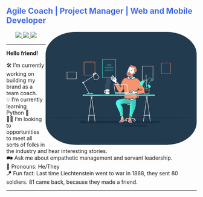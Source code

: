 <h2 style="color:royalblue;align:center;">Agile Coach | Project Manager | Web and Mobile Developer</h3>

<img style="border-radius: 20%" align="right" width="400rem" alt="Animated GIF of a person scrolling through virtual documents." src="./assets/img/manager_scroll.gif" />

<center>
<a href="https://linkedin.com/in/LunsfordSpace">
    <img src="https://img.shields.io/badge/-LinkedIn-black.svg?style=flat&logo=linkedin&logoColor=white&colorB=0A66C2">
</a>

<a href="https://www.instagram.com/lunsfordspace/">
    <img src="https://img.shields.io/badge/-Instagram-black.svg?style=flat&logo=instagram&logoColor=white&colorB=E4405F">
</a>

<a href="https://twitter.com/LunsfordSpace">
    <img src="https://img.shields.io/badge/-Twitter-black.svg?style=flat&logo=twitter&logoColor=white&colorB=1DA1F2">
</a>

<!-- <a href="https://www.reddit.com/user/LunsfordSpace">
    <img src="https://img.shields.io/badge/-Reddit-black.svg?style=flat&logo=reddit&logoColor=white&colorB=FF4500">
</a> -->
</center>

<hr/>

<b>Hello friend!</b>

🛠️ I’m currently working on building my brand as a team coach.<br/>
💡 I’m currently learning Python 🐍<br/>
🤝🏽 I’m looking to opportunities to meet all sorts of folks in the industry and hear interesting stories.<br/>
🗪 Ask me about empathetic management and servant leadership.<br/>
💙 Pronouns: He/They<br/>
🪁 Fun fact: Last time Liechtenstein went to war in 1868, they sent 80 soldiers. 81 came back, because they made a friend.

<hr/>

<!-- <center>
<img src="https://img.shields.io/badge/-HTML5-E34F26?style=flat&logo=html5&logoColor=white"/>
<img src="https://img.shields.io/badge/-CSS3-1572B6?style=flat&logo=css3"/>
<img src="https://img.shields.io/badge/-JavaScript-F7DF1E?style=flat&logo=javascript&logoColor=black"/>
<img src="https://img.shields.io/badge/-CSharp-239120?style=flat&logo=C-Sharp&logoColor=white"/>
<img src="https://img.shields.io/badge/-.NET-512BD4?style=flat&logo=.NET&logoColor=white"/>
<img src="https://img.shields.io/badge/-React-61DAFB?style=flat&logo=react&logoColor=white"/>
</center> -->